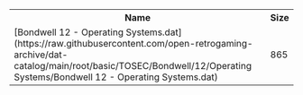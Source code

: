 <table>
<tr><th>Name</th><th>Size</th></tr>
<tr><td>[Bondwell 12 - Operating Systems.dat](https://raw.githubusercontent.com/open-retrogaming-archive/dat-catalog/main/root/basic/TOSEC/Bondwell/12/Operating Systems/Bondwell 12 - Operating Systems.dat)</td><td>865</td></tr>
</table>
